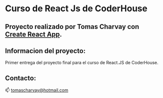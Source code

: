 # Curso de React Js de CoderHouse

## Proyecto realizado por Tomas Charvay con [Create React App](https://github.com/facebook/create-react-app).

## Informacion del proyecto:
Primer entrega del proyecto final para el curso de React.JS de CoderHouse.

## Contacto:
📫 tomascharvay@hotmail.com
